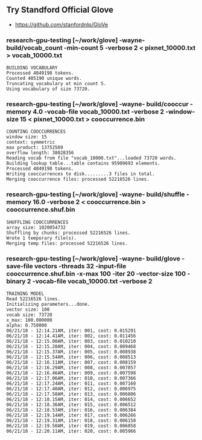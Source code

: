 ## Try Standford Official Glove
- https://github.com/stanfordnlp/GloVe

### research-gpu-testing [~/work/glove] -wayne- build/vocab_count -min-count 5 -verbose 2 < pixnet_10000.txt > vocab_10000.txt
```
BUILDING VOCABULARY
Processed 4849198 tokens.
Counted 405190 unique words.
Truncating vocabulary at min count 5.
Using vocabulary of size 73720.
```

### research-gpu-testing [~/work/glove] -wayne- build/cooccur -memory 4.0 -vocab-file vocab_10000.txt -verbose 2 -window-size 15 < pixnet_10000.txt > cooccurrence.bin
```
COUNTING COOCCURRENCES
window size: 15
context: symmetric
max product: 13752509
overflow length: 38028356
Reading vocab from file "vocab_10000.txt"...loaded 73720 words.
Building lookup table...table contains 95909693 elements.
Processed 4849198 tokens.
Writing cooccurrences to disk.........3 files in total.
Merging cooccurrence files: processed 52216526 lines.
```

### research-gpu-testing [~/work/glove] -wayne- build/shuffle -memory 16.0 -verbose 2 < cooccurrence.bin > cooccurrence.shuf.bin
```
SHUFFLING COOCCURRENCES
array size: 1020054732
Shuffling by chunks: processed 52216526 lines.
Wrote 1 temporary file(s).
Merging temp files: processed 52216526 lines.
```

### research-gpu-testing [~/work/glove] -wayne- build/glove -save-file vectors -threads 32 -input-file cooccurrence.shuf.bin -x-max 100 -iter 20 -vector-size 100 -binary 2 -vocab-file vocab_10000.txt -verbose 2
```
TRAINING MODEL
Read 52216526 lines.
Initializing parameters...done.
vector size: 100
vocab size: 73720
x_max: 100.000000
alpha: 0.750000
06/21/18 - 12:14.21AM, iter: 001, cost: 0.015291
06/21/18 - 12:14.41AM, iter: 002, cost: 0.011456
06/21/18 - 12:15.00AM, iter: 003, cost: 0.010210
06/21/18 - 12:15.20AM, iter: 004, cost: 0.009468
06/21/18 - 12:15.37AM, iter: 005, cost: 0.008938
06/21/18 - 12:15.54AM, iter: 006, cost: 0.008513
06/21/18 - 12:16.11AM, iter: 007, cost: 0.008159
06/21/18 - 12:16.29AM, iter: 008, cost: 0.007857
06/21/18 - 12:16.46AM, iter: 009, cost: 0.007598
06/21/18 - 12:17.06AM, iter: 010, cost: 0.007366
06/21/18 - 12:17.24AM, iter: 011, cost: 0.007160
06/21/18 - 12:17.40AM, iter: 012, cost: 0.006975
06/21/18 - 12:17.58AM, iter: 013, cost: 0.006806
06/21/18 - 12:18.15AM, iter: 014, cost: 0.006652
06/21/18 - 12:18.36AM, iter: 015, cost: 0.006512
06/21/18 - 12:18.53AM, iter: 016, cost: 0.006384
06/21/18 - 12:19.14AM, iter: 017, cost: 0.006266
06/21/18 - 12:19.31AM, iter: 018, cost: 0.006158
06/21/18 - 12:19.50AM, iter: 019, cost: 0.006058
06/21/18 - 12:20.11AM, iter: 020, cost: 0.005966
```
